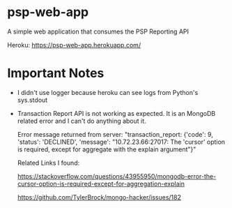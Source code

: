# psp-web-app

A simple web application that consumes the PSP Reporting API

Heroku: https://psp-web-app.herokuapp.com/

# Important Notes

- I didn't use logger because heroku can see logs from Python's sys.stdout

- Transaction Report API is not working as expected. It is an MongoDB related error and I can't do anything about it.

  Error message returned from server: "transaction_report: {'code': 9, 'status': 'DECLINED', 'message': "10.72.23.66:27017: The 'cursor' option is required, except   for aggregate with the explain argument"}"
  
  Related Links I found:
  
  https://stackoverflow.com/questions/43955950/mongodb-error-the-cursor-option-is-required-except-for-aggregation-explain
  
  https://github.com/TylerBrock/mongo-hacker/issues/182
